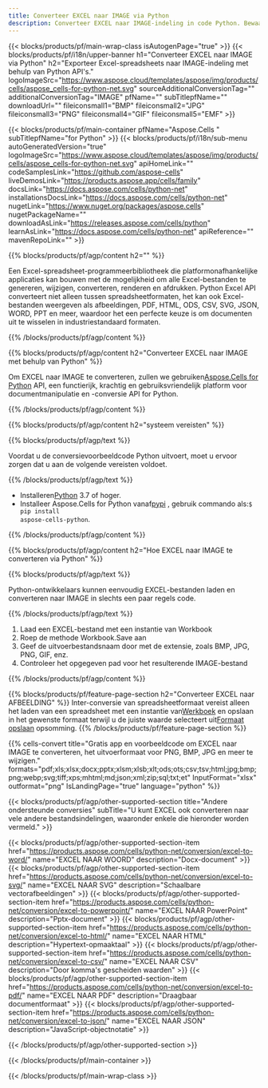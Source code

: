 ```yaml
---
title: Converteer EXCEL naar IMAGE via Python
description: Converteer EXCEL naar IMAGE-indeling in code Python. Bewaar EXCEL als IMAGE met Python.
---
```

{{< blocks/products/pf/main-wrap-class isAutogenPage="true" >}}
{{< blocks/products/pf/i18n/upper-banner h1="Converteer EXCEL naar IMAGE via Python" h2="Exporteer Excel-spreadsheets naar IMAGE-indeling met behulp van Python API\'s." logoImageSrc="https://www.aspose.cloud/templates/aspose/img/products/cells/aspose_cells-for-python-net.svg" sourceAdditionalConversionTag="" additionalConversionTag="IMAGE" pfName="" subTitlepfName="" downloadUrl="" fileiconsmall1="BMP" fileiconsmall2="JPG" fileiconsmall3="PNG" fileiconsmall4="GIF" fileiconsmall5="EMF" >}}

{{< blocks/products/pf/main-container pfName="Aspose.Cells " subTitlepfName="for Python" >}}
{{< blocks/products/pf/i18n/sub-menu autoGeneratedVersion="true" logoImageSrc="https://www.aspose.cloud/templates/aspose/img/products/cells/aspose_cells-for-python-net.svg" apiHomeLink="" codeSamplesLink="https://github.com/aspose-cells" liveDemosLink="https://products.aspose.app/cells/family" docsLink="https://docs.aspose.com/cells/python-net" installationsDocsLink="https://docs.aspose.com/cells/python-net" nugetLink="https://www.nuget.org/packages/aspose.cells" nugetPackageName="" downloadAsLink="https://releases.aspose.com/cells/python" learnAsLink="https://docs.aspose.com/cells/python-net" apiReference="" mavenRepoLink="" >}}

{{% blocks/products/pf/agp/content h2="" %}}

 Een Excel-spreadsheet-programmeerbibliotheek die platformonafhankelijke applicaties kan bouwen met de mogelijkheid om alle Excel-bestanden te genereren, wijzigen, converteren, renderen en afdrukken. Python Excel API converteert niet alleen tussen spreadsheetformaten, het kan ook Excel-bestanden weergeven als afbeeldingen, PDF, HTML, ODS, CSV, SVG, JSON, WORD, PPT en meer, waardoor het een perfecte keuze is om documenten uit te wisselen in industriestandaard formaten.

{{% /blocks/products/pf/agp/content %}}

{{% blocks/products/pf/agp/content h2="Converteer EXCEL naar IMAGE met behulp van Python" %}}

 Om EXCEL naar IMAGE te converteren, zullen we gebruiken[Aspose.Cells for Python](https://pypi.org/project/aspose-cells-python/) API, een functierijk, krachtig en gebruiksvriendelijk platform voor documentmanipulatie en -conversie API for Python.

{{% /blocks/products/pf/agp/content %}}


{{% blocks/products/pf/agp/content h2="systeem vereisten" %}}

{{% blocks/products/pf/agp/text %}}

 Voordat u de conversievoorbeeldcode Python uitvoert, moet u ervoor zorgen dat u aan de volgende vereisten voldoet.
 
{{% /blocks/products/pf/agp/text %}}

-  Installeren[Python](https://www.python.org/downloads/) 3.7 of hoger.
- Installeer Aspose.Cells for Python vanaf<a href="https://pypi.org/project/aspose-cells-python/">pypi</a> , gebruik commando als:<code>$ pip install aspose-cells-python</code>.


{{% /blocks/products/pf/agp/content %}}

{{% blocks/products/pf/agp/content h2="Hoe EXCEL naar IMAGE te converteren via Python" %}}

{{% blocks/products/pf/agp/text %}}

 Python-ontwikkelaars kunnen eenvoudig EXCEL-bestanden laden en converteren naar IMAGE in slechts een paar regels code.

{{% /blocks/products/pf/agp/text %}}

1.  Laad een EXCEL-bestand met een instantie van Workbook
1.  Roep de methode Workbook.Save aan
1.  Geef de uitvoerbestandsnaam door met de extensie, zoals BMP, JPG, PNG, GIF, enz.
1.  Controleer het opgegeven pad voor het resulterende IMAGE-bestand

{{% /blocks/products/pf/agp/content %}}


{{% blocks/products/pf/feature-page-section h2="Converteer EXCEL naar AFBEELDING" %}}
 Inter-conversie van spreadsheetformaat vereist alleen het laden van een spreadsheet met een instantie van[Werkboek](https://reference.aspose.com/cells/python-net/aspose.cells/workbook) en opslaan in het gewenste formaat terwijl u de juiste waarde selecteert uit[Formaat opslaan](https://reference.aspose.com/cells/python-net/aspose.cells/saveformat) opsomming.
{{% /blocks/products/pf/feature-page-section %}}


{{% cells-convert title="Gratis app en voorbeeldcode om EXCEL naar IMAGE te converteren, het uitvoerformaat voor PNG, BMP, JPG en meer te wijzigen." formats="pdf;xls;xlsx;docx;pptx;xlsm;xlsb;xlt;ods;ots;csv;tsv;html;jpg;bmp;png;webp;svg;tiff;xps;mhtml;md;json;xml;zip;sql;txt;et" InputFormat="xlsx" outformat="png" IsLandingPage="true" language="python" %}}
 


{{< blocks/products/pf/agp/other-supported-section title="Andere ondersteunde conversies" subTitle="U kunt EXCEL ook converteren naar vele andere bestandsindelingen, waaronder enkele die hieronder worden vermeld." >}}

{{< blocks/products/pf/agp/other-supported-section-item href="https://products.aspose.com/cells/python-net/conversion/excel-to-word/" name="EXCEL NAAR WOORD" description="Docx-document" >}}
{{< blocks/products/pf/agp/other-supported-section-item href="https://products.aspose.com/cells/python-net/conversion/excel-to-svg/" name="EXCEL NAAR SVG" description="Schaalbare vectorafbeeldingen" >}}
{{< blocks/products/pf/agp/other-supported-section-item href="https://products.aspose.com/cells/python-net/conversion/excel-to-powerpoint/" name="EXCEL NAAR PowerPoint" description="Pptx-document" >}}
{{< blocks/products/pf/agp/other-supported-section-item href="https://products.aspose.com/cells/python-net/conversion/excel-to-html/" name="EXCEL NAAR HTML" description="Hypertext-opmaaktaal" >}}
{{< blocks/products/pf/agp/other-supported-section-item href="https://products.aspose.com/cells/python-net/conversion/excel-to-csv/" name="EXCEL NAAR CSV" description="Door komma\'s gescheiden waarden" >}}
{{< blocks/products/pf/agp/other-supported-section-item href="https://products.aspose.com/cells/python-net/conversion/excel-to-pdf/" name="EXCEL NAAR PDF" description="Draagbaar documentformaat" >}}
{{< blocks/products/pf/agp/other-supported-section-item href="https://products.aspose.com/cells/python-net/conversion/excel-to-json/" name="EXCEL NAAR JSON" description="JavaScript-objectnotatie" >}}

{{< /blocks/products/pf/agp/other-supported-section >}}

{{< /blocks/products/pf/main-container >}}
    
{{< /blocks/products/pf/main-wrap-class >}}
